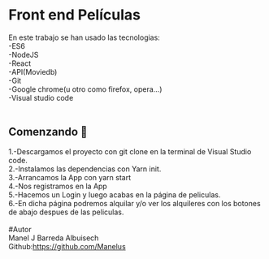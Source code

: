 # Front end Películas
En este trabajo se han usado las tecnologias:</br>
-ES6</br>
-NodeJS</br>
-React</br>
-API(Moviedb)</br>
-Git</br>
-Google chrome(u otro como firefox, opera...)</br>
-Visual studio code</br>
</br>
## Comenzando 🚀</br>
1.-Descargamos el proyecto con git clone en la terminal de Visual Studio code.</br>
2.-Instalamos las dependencias con Yarn init.</br>
3.-Arrancamos la App con yarn start</br>
4.-Nos registramos en la App</br>
5.-Hacemos un Login y luego acabas en la página de peliculas.</br>
6.-En dicha página podremos alquilar y/o ver los alquileres con los botones de abajo despues de las peliculas.</br>
</br>
#Autor</br>
Manel J Barreda Albuisech</br>
Github:https://github.com/Manelus



